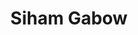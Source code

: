 ---
layout: page
title: Siham Gabow
description: MBio student
img: assets/img/people/Siham_Gabow_profile.jpg
importance: 6
category: current
redirect: 
---